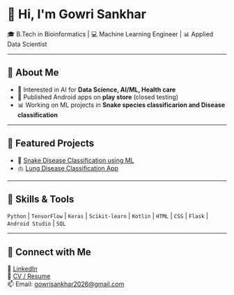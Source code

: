# 👋 Hi, I'm Gowri Sankhar

🎓 B.Tech in Bioinformatics | 💻 Machine Learning Engineer | 📊 Applied Data Scientist  

---

## 🔹 About Me
- 🧠 Interested in AI for **Data Science, AI/ML, Health care**  
- 📱 Published Android apps on **play store** (closed testing)  
- 📊 Working on ML projects in **Snake species classificarion and Disease classification**  

---

## 🔹 Featured Projects
- 🐍 [Snake Disease Classification using ML](https://github.com/GowriSankhar04/Indian-Snake-species-classification)  
- 🫁 [Lung Disease Classification App](https://github.com/GowriSankhar04/Lung-Disease-Classification)  
---

## 🔹 Skills & Tools
`Python` | `TensorFlow` | `Keras` | `Scikit-learn` | `Kotlin` | `HTML` | `CSS` | `Flask` |  
`Android Studio` | `SQL` 

---

## 🔹 Connect with Me
💼 [LinkedIn](https://www.linkedin.com/in/gowri-sankhar-s-1b1401286/)  
📄 [CV / Resume](https://docs.google.com/document/d/1rqZ1tiXu_3h8kbRuWovFu09ya8ZtjnIM7NTxRurHsFQ/edit?usp=sharing)  
📫 Email: gowrisankhar2026@gmail.com  
